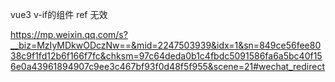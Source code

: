 vue3 v-if的组件 ref 无效






https://mp.weixin.qq.com/s?__biz=MzIyMDkwODczNw==&mid=2247503939&idx=1&sn=849ce56fee8038c9f1fd12b6f166f7fc&chksm=97c64deda0b1c4fbdc5091586fa6a5bc40f156e0a43961894907c9ee3c467bf93f0d48f5f955&scene=21#wechat_redirect